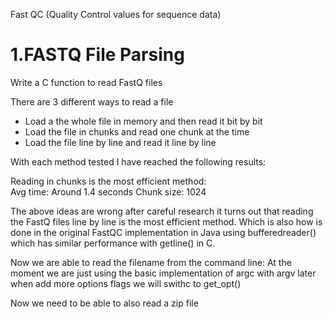 Fast QC (Quality Control values for sequence data)

# 1.FASTQ File Parsing

Write a C function to read FastQ files 

There are 3 different ways to read a file 
- Load a the whole file in memory and then read it bit by bit 
- Load the file in chunks and read one chunk at the time 
- Load the file line by line and read it line by line 

With each method tested I have reached the following results:

Reading in chunks is the most efficient method:  
Avg time: Around 1.4 seconds 
Chunk size: 1024 

The above ideas are wrong after careful research it turns out that reading the FastQ files line by line is the most efficient method.
Which is also how is done in the original FastQC implementation in Java using bufferedreader() which has similar performance with getline() in C.


Now we are able to read the filename from the command line:
At the moment we are just using the basic implementation of argc with argv later when add more options flags we will swithc to get_opt()


Now we need to be able to also read a zip file 






